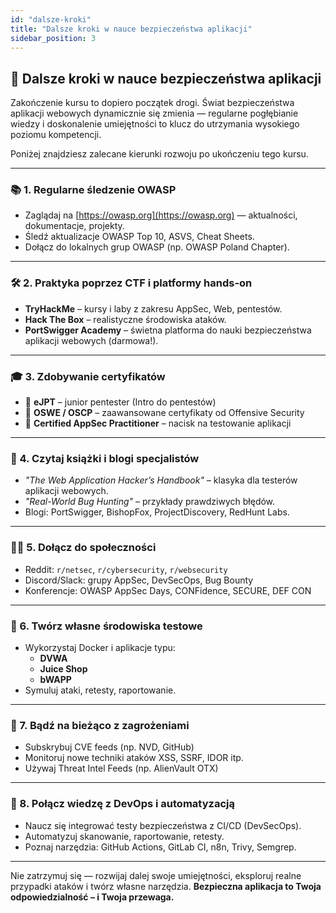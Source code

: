 ```yaml
---
id: "dalsze-kroki"
title: "Dalsze kroki w nauce bezpieczeństwa aplikacji"
sidebar_position: 3
---
```


## 🚀 Dalsze kroki w nauce bezpieczeństwa aplikacji

Zakończenie kursu to dopiero początek drogi. Świat bezpieczeństwa aplikacji webowych dynamicznie się zmienia — regularne pogłębianie wiedzy i doskonalenie umiejętności to klucz do utrzymania wysokiego poziomu kompetencji.

Poniżej znajdziesz zalecane kierunki rozwoju po ukończeniu tego kursu.

---

### 📚 1. Regularne śledzenie OWASP

- Zaglądaj na [https://owasp.org](https://owasp.org) — aktualności, dokumentacje, projekty.
- Śledź aktualizacje OWASP Top 10, ASVS, Cheat Sheets.
- Dołącz do lokalnych grup OWASP (np. OWASP Poland Chapter).

---

### 🛠️ 2. Praktyka poprzez CTF i platformy hands-on

- **TryHackMe** – kursy i laby z zakresu AppSec, Web, pentestów.
- **Hack The Box** – realistyczne środowiska ataków.
- **PortSwigger Academy** – świetna platforma do nauki bezpieczeństwa aplikacji webowych (darmowa!).

---

### 🎓 3. Zdobywanie certyfikatów

- 🏅 **eJPT** – junior pentester (Intro do pentestów)
- 🧪 **OSWE / OSCP** – zaawansowane certyfikaty od Offensive Security
- 🔐 **Certified AppSec Practitioner** – nacisk na testowanie aplikacji

---

### 🧠 4. Czytaj książki i blogi specjalistów

- _"The Web Application Hacker’s Handbook"_ – klasyka dla testerów aplikacji webowych.
- _"Real-World Bug Hunting"_ – przykłady prawdziwych błędów.
- Blogi: PortSwigger, BishopFox, ProjectDiscovery, RedHunt Labs.

---

### 👨‍💻 5. Dołącz do społeczności

- Reddit: `r/netsec`, `r/cybersecurity`, `r/websecurity`
- Discord/Slack: grupy AppSec, DevSecOps, Bug Bounty
- Konferencje: OWASP AppSec Days, CONFidence, SECURE, DEF CON

---

### 🧪 6. Twórz własne środowiska testowe

- Wykorzystaj Docker i aplikacje typu:
  - **DVWA**
  - **Juice Shop**
  - **bWAPP**
- Symuluj ataki, retesty, raportowanie.

---

### 🔁 7. Bądź na bieżąco z zagrożeniami

- Subskrybuj CVE feeds (np. NVD, GitHub)
- Monitoruj nowe techniki ataków XSS, SSRF, IDOR itp.
- Używaj Threat Intel Feeds (np. AlienVault OTX)

---

### 🧩 8. Połącz wiedzę z DevOps i automatyzacją

- Naucz się integrować testy bezpieczeństwa z CI/CD (DevSecOps).
- Automatyzuj skanowanie, raportowanie, retesty.
- Poznaj narzędzia: GitHub Actions, GitLab CI, n8n, Trivy, Semgrep.

---

Nie zatrzymuj się — rozwijaj dalej swoje umiejętności, eksploruj realne przypadki ataków i twórz własne narzędzia. **Bezpieczna aplikacja to Twoja odpowiedzialność – i Twoja przewaga.**

